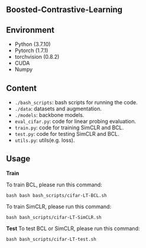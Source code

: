 ## Boosted-Contrastive-Learning

## Environment
- Python (3.7.10)
- Pytorch (1.7.1)
- torchvision (0.8.2)
- CUDA
- Numpy

## Content

- ```./bash_scripts```: bash scripts for running the code.
- ```./data```: datasets and augmentation.
- ```./models```: backbone models.
- ```eval_cifar.py```: code for linear probing evaluation.
- ```train.py```: code for training SimCLR and BCL.
- ```test.py```: code for testing SimCLR and BCL.
- ```utils.py```: utils(e.g. loss).

## Usage

**Train**

To train BCL, please run this command:
```train BCL
bash bash bash_scripts/cifar-LT-BCL.sh
```
To train SimCLR, please run this command:
```train SimCLR
bash bash_scripts/cifar-LT-SimCLR.sh
```

**Test**
To test BCL or SimCLR, please run this command:
```test
bash bash_scripts/cifar-LT-test.sh
```
